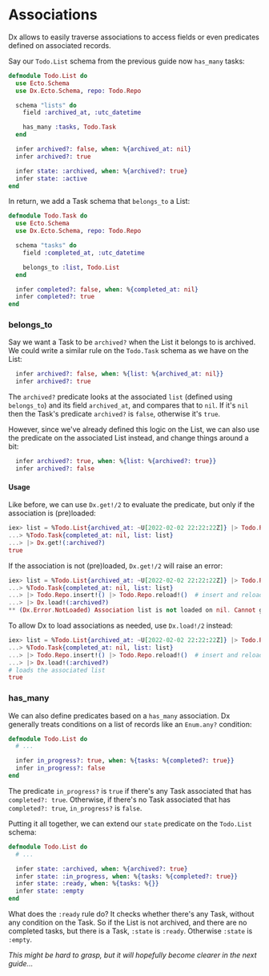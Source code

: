 # Associations

Dx allows to easily traverse associations to access fields or even
predicates defined on associated records.

Say our `Todo.List` schema from the previous guide now `has_many` tasks:

```elixir
defmodule Todo.List do
  use Ecto.Schema
  use Dx.Ecto.Schema, repo: Todo.Repo

  schema "lists" do
    field :archived_at, :utc_datetime

    has_many :tasks, Todo.Task
  end

  infer archived?: false, when: %{archived_at: nil}
  infer archived?: true

  infer state: :archived, when: %{archived?: true}
  infer state: :active
end
```

In return, we add a Task schema that `belongs_to` a List:

```elixir
defmodule Todo.Task do
  use Ecto.Schema
  use Dx.Ecto.Schema, repo: Todo.Repo

  schema "tasks" do
    field :completed_at, :utc_datetime

    belongs_to :list, Todo.List
  end

  infer completed?: false, when: %{completed_at: nil}
  infer completed?: true
end
```

### belongs_to

Say we want a Task to be `archived?` when the List it belongs to is archived.
We could write a similar rule on the `Todo.Task` schema as we have on the List:

```elixir
  infer archived?: false, when: %{list: %{archived_at: nil}}
  infer archived?: true
```

The `archived?` predicate looks at the associated `list` (defined using `belongs_to`)
and its field `archived_at`, and compares that to `nil`.
If it's `nil` then the Task's predicate `archived?` is `false`, otherwise it's `true`.

However, since we've already defined this logic on the List, we can also use the predicate
on the associated List instead, and change things around a bit:

```elixir
  infer archived?: true, when: %{list: %{archived?: true}}
  infer archived?: false
```

#### Usage

Like before, we can use `Dx.get!/2` to evaluate the predicate,
but only if the association is (pre)loaded:

```elixir
iex> list = %Todo.List{archived_at: ~U[2022-02-02 22:22:22Z]} |> Todo.Repo.insert!()
...> %Todo.Task{completed_at: nil, list: list}
...> |> Dx.get!(:archived?)
true
```

If the association is not (pre)loaded, `Dx.get!/2` will raise an error:

```elixir
iex> list = %Todo.List{archived_at: ~U[2022-02-02 22:22:22Z]} |> Todo.Repo.insert!()
...> %Todo.Task{completed_at: nil, list: list}
...> |> Todo.Repo.insert!() |> Todo.Repo.reload!()  # insert and reload without associations
...> |> Dx.load!(:archived?)
** (Dx.Error.NotLoaded) Association list is not loaded on nil. Cannot get path: nil
```

To allow Dx to load associations as needed, use `Dx.load!/2` instead:

```elixir
iex> list = %Todo.List{archived_at: ~U[2022-02-02 22:22:22Z]} |> Todo.Repo.insert!()
...> %Todo.Task{completed_at: nil, list: list}
...> |> Todo.Repo.insert!() |> Todo.Repo.reload!()  # insert and reload without associations
...> |> Dx.load!(:archived?)
# loads the associated list
true
```

### has_many

We can also define predicates based on a `has_many` association.
Dx generally treats conditions on a list of records like an `Enum.any?` condition:

```elixir
defmodule Todo.List do
  # ...

  infer in_progress?: true, when: %{tasks: %{completed?: true}}
  infer in_progress?: false
end
```

The predicate `in_progress?` is `true` if there's any Task associated that has `completed?: true`.
Otherwise, if there's no Task associated that has `completed?: true`, `in_progress?` is `false`.

Putting it all together, we can extend our `state` predicate on the `Todo.List` schema:

```elixir
defmodule Todo.List do
  # ...

  infer state: :archived, when: %{archived?: true}
  infer state: :in_progress, when: %{tasks: %{completed?: true}}
  infer state: :ready, when: %{tasks: %{}}
  infer state: :empty
end
```

What does the `:ready` rule do?
It checks whether there's any Task, without any condition on the Task.
So if the List is not archived, and there are no completed tasks, but there is a Task,
`:state` is `:ready`. Otherwise `:state` is `:empty`.

_This might be hard to grasp, but it will hopefully become clearer in the next guide..._
